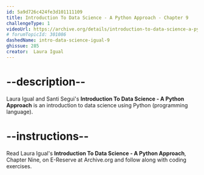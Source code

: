 ```yaml
---
id: 5a9d726c424fe3d101111109
title: Introduction To Data Science - A Python Approach - Chapter 9
challengeType: 1
videoUrl: https://archive.org/details/introduction-to-data-science-a-python-approach-to-concepts-techniques-and-applications
# forumTopicId: 301086
dashedName: intro-data-science-igual-9
ghissue: 285
creator:  Laura Igual
---
```


# --description--

Laura Igual and Santi Segui's __Introduction To Data Science - A Python Approach__ is an introduction to data science using Python (programming language).

# --instructions--

Read Laura Igual's __Introduction To Data Science - A Python Approach__, Chapter Nine, on E-Reserve at Archive.org and follow along with coding exercises. 